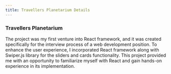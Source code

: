 ```yaml
---
title: Travellers Planetarium Details
---
```


### Travellers Planetarium

The project was my first venture into React framework, and it was created specifically for the interview process of a web development position. To enhance the user experience, I incorporated React framework along with Swiper.js library for the sliders and cards functionality. This project provided me with an opportunity to familiarize myself with React and gain hands-on experience in its implementation.